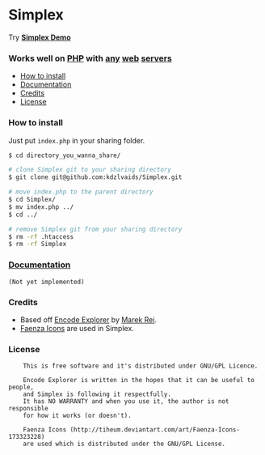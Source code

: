 # Simplex

Try **[Simplex Demo](http://kdzlvaids.github.io/simplex/demo/)**

### Works well on [PHP](http://php.net/) with [any](http://www.apache.org/) [web](http://nginx.org/) [servers](http://www.lighttpd.net/)

 - [How to install](#how-to-install)
 - [Documentation](#documentation)
 - [Credits](#credits)
 - [License](#license)

### How to install

Just put `index.php` in your sharing folder.
```bash
$ cd directory_you_wanna_share/

# clone Simplex git to your sharing directory
$ git clone git@github.com:kdzlvaids/Simplex.git

# move index.php to the parent directory
$ cd Simplex/
$ mv index.php ../
$ cd ../

# remove Simplex git from your sharing directory
$ rm -rf .htaccess
$ rm -rf Simplex
```

### [Documentation](http://kdzlvaids.github.io/simplex/)

`(Not yet implemented)`

### Credits

 - Based off [Encode Explorer](https://github.com/marekrei/encode-explorer) by [Marek Rei](http://www.marekrei.com).
 - [Faenza Icons](http://tiheum.deviantart.com/art/Faenza-Icons-173323228) are used in Simplex.

### License

```
	This is free software and it's distributed under GNU/GPL Licence.

	Encode Explorer is written in the hopes that it can be useful to people,
	and Simplex is following it respectfully.
	It has NO WARRANTY and when you use it, the author is not responsible
	for how it works (or doesn't).

	Faenza Icons (http://tiheum.deviantart.com/art/Faenza-Icons-173323228)
	are used which is distributed under the GNU/GPL License.
```
